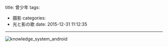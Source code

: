 title: 曾少年
tags:
  - 摄影
categories:
  - 光と影の歌
date: 2015-12-31 11:12:35
---

![knowledge_system_android](http://7xt6qm.com1.z0.glb.clouddn.com/%E5%90%91%E7%9D%80%E5%85%89%E4%BA%AE%E9%82%A3%E6%96%B9.jpg)